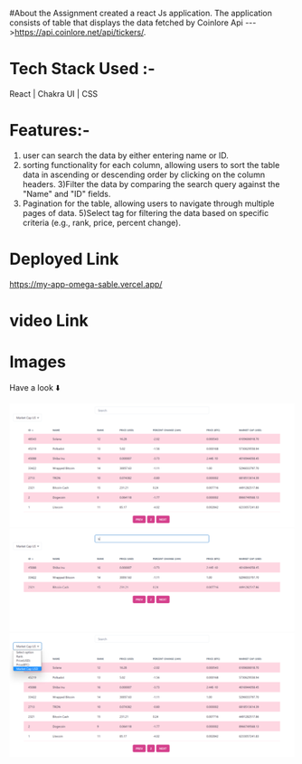 #About the Assignment
created a react Js application.
 The application consists of table that displays the data fetched by Coinlore Api --->https://api.coinlore.net/api/tickers/.


 # Tech Stack Used :-
React  | Chakra UI | CSS 


# Features:-
1) user can search the data by either entering name or ID.
2) sorting functionality for each column, allowing users to sort the table
data in ascending or descending order by clicking on the column headers.
3)Filter the data by comparing the search query against the "Name" and "ID" fields.
4) Pagination for the table, allowing users to navigate through multiple
pages of data.
5)Select tag  for filtering the data based on specific criteria (e.g.,
rank, price, percent change).




# Deployed Link 
https://my-app-omega-sable.vercel.app/


# video Link






# Images

Have a look ⬇️

<img src="/Images/one.png">
<br>
<img src="/Images/Two.png">
<br>
<img src="/Images/three.png">
<br>
